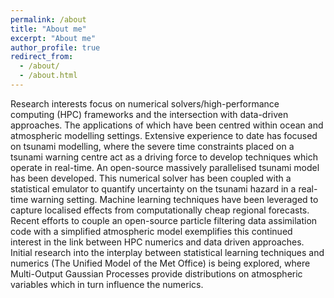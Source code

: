 ```yaml
---
permalink: /about
title: "About me"
excerpt: "About me"
author_profile: true
redirect_from: 
  - /about/
  - /about.html
---
```

Research interests focus on numerical solvers/high-performance computing (HPC) frameworks and the intersection with data-driven approaches. The applications of which have been centred within ocean and atmospheric modelling settings. Extensive experience to date has focused on tsunami modelling, where the severe time constraints placed on a tsunami warning centre act as a driving force to develop techniques which operate in real-time. An open-source massively parallelised tsunami model has been developed. This numerical solver has been coupled with a statistical emulator to quantify uncertainty on the tsunami hazard in a real-time warning setting. Machine learning techniques have been leveraged to capture localised effects from computationally cheap regional forecasts. Recent efforts to couple an open-source particle filtering data assimilation code with a simplified atmospheric model exemplifies this continued interest in the link between HPC numerics and data driven approaches. Initial research into the interplay between statistical learning techniques and numerics (The Unified Model of the Met Office) is being explored, where Multi-Output Gaussian Processes provide distributions on atmospheric variables which in turn influence the numerics.
